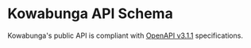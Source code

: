 # Kowabunga API Schema

Kowabunga's public API is compliant with [OpenAPI v3.1.1](https://spec.openapis.org/oas/v3.1.1.html) specifications.
